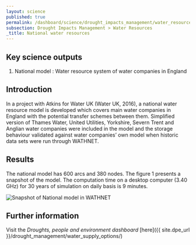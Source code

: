 ```yaml
---
layout: science
published: true
permalink: /dashboard/science/drought_impacts_management/water_resources/national_scale/
subsection: Drought Impacts Management > Water Resources
_title: National water resources
---
```

## Key science outputs

1.	National model : Water resource system of  water companies in England 

## Introduction 

In a project with Atkins for Water UK (Water UK, 2016), a national water resource model is developed which covers main water companies in England with the potential transfer schemes between them. Simplified version of Thames Water, United Utilities, Yorkshire, Severn Trent and Anglian water companies were included in the model and the storage behaviour validated against water companies’ own model when historic data sets were run through WATHNET. 

## Results

The national model has 600 arcs and 380 nodes. The figure 1 presents a snapshot of the model. The computation time on a desktop computer (3.40 GHz) for 30 years of simulation on daily basis is 9 minutes.  

![Snapshot of National model in WATHNET]({{site.baseurl}}/assets/img/Mohammad_1.png)


## Further information
Visit the _Droughts, people and environment dashboard_ [here]({{ site.dpe_url }}/drought_management/water_supply_options/)
